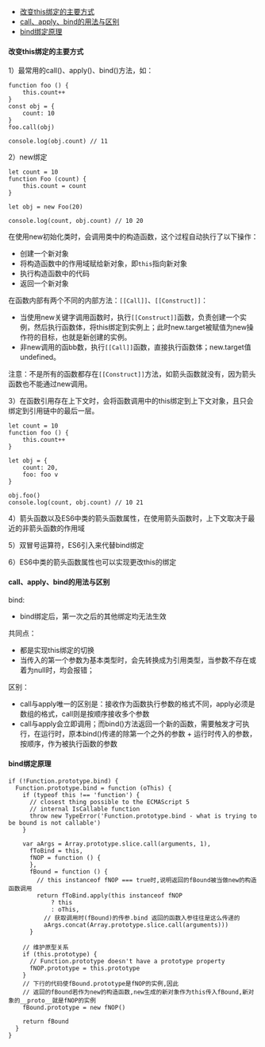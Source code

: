 
- [改变this绑定的主要方式](#this)
- [call、apply、bind的用法与区别](#differ)
- [bind绑定原理](#bind)


#### <a name="this"></a>改变this绑定的主要方式
1）最常用的call()、apply()、bind()方法，如：
```
function foo () {
    this.count++
}
const obj = {
    count: 10
}
foo.call(obj)

console.log(obj.count) // 11
```

2）new绑定
```
let count = 10
function Foo (count) {
    this.count = count
}

let obj = new Foo(20)

console.log(count, obj.count) // 10 20
```

在使用new初始化类时，会调用类中的构造函数，这个过程自动执行了以下操作：
- 创建一个新对象
- 将构造函数中的作用域赋给新对象，即`this`指向新对象
- 执行构造函数中的代码
- 返回一个新对象

在函数内部有两个不同的内部方法：`[[Call]]`、`[[Construct]]`：
- 当使用new关键字调用函数时，执行`[[Construct]]`函数，负责创建一个实例，然后执行函数体，将this绑定到实例上；此时new.target被赋值为new操作符的目标，也就是新创建的实例。
- 非new调用的函bb数，执行`[[Call]]`函数，直接执行函数体；new.target值undefined。

注意：不是所有的函数都存在`[[Construct]]`方法，如箭头函数就没有，因为箭头函数也不能通过new调用。

3）在函数引用存在上下文时，会将函数调用中的this绑定到上下文对象，且只会绑定到引用链中的最后一层。
```
let count = 10
function foo () {
    this.count++
}

let obj = {
    count: 20,
    foo: foo v
}

obj.foo()
console.log(count, obj.count) // 10 21
```

4）箭头函数以及ES6中类的箭头函数属性，在使用箭头函数时，上下文取决于最近的非箭头函数的作用域

5）双冒号运算符，ES6引入来代替bind绑定

6）ES6中类的箭头函数属性也可以实现更改this的绑定

#### <a name="differ"></a>call、apply、bind的用法与区别
bind:
- bind绑定后，第一次之后的其他绑定均无法生效

共同点：
- 都是实现this绑定的切换
- 当传入的第一个参数为基本类型时，会先转换成为引用类型，当参数不存在或着为null时，均会报错；

区别：
- call与apply唯一的区别是：接收作为函数执行参数的格式不同，apply必须是数组的格式，call则是按顺序接收多个参数
- call与apply会立即调用；而bind()方法返回一个新的函数，需要触发才可执行，在运行时，原本bind()传递的除第一个之外的参数 + 运行时传入的参数，按顺序，作为被执行函数的参数

#### <a name="bind"></a>bind绑定原理
```
if (!Function.prototype.bind) {
  Function.prototype.bind = function (oThis) {
    if (typeof this !== 'function') {
      // closest thing possible to the ECMAScript 5
      // internal IsCallable function
      throw new TypeError('Function.prototype.bind - what is trying to be bound is not callable')
    }

    var aArgs = Array.prototype.slice.call(arguments, 1),
      fToBind = this,
      fNOP = function () {
      },
      fBound = function () {
        // this instanceof fNOP === true时,说明返回的fBound被当做new的构造函数调用
        return fToBind.apply(this instanceof fNOP
            ? this
            : oThis,
          // 获取调用时(fBound)的传参.bind 返回的函数入参往往是这么传递的
          aArgs.concat(Array.prototype.slice.call(arguments)))
      }

    // 维护原型关系
    if (this.prototype) {
      // Function.prototype doesn't have a prototype property
      fNOP.prototype = this.prototype
    }
    // 下行的代码使fBound.prototype是fNOP的实例,因此
    // 返回的fBound若作为new的构造函数,new生成的新对象作为this传入fBound,新对象的__proto__就是fNOP的实例
    fBound.prototype = new fNOP()

    return fBound
  }
}
```